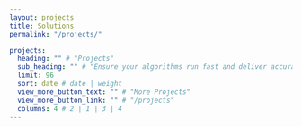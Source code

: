 ```yaml
---
layout: projects
title: Solutions
permalink: "/projects/"

projects:
  heading: "" # "Projects"
  sub_heading: "" # "Ensure your algorithms run fast and deliver accurate results"
  limit: 96
  sort: date # date | weight
  view_more_button_text: "" # "More Projects"
  view_more_button_link: "" # "/projects"
  columns: 4 # 2 | 1 | 3 | 4
---
```

